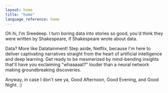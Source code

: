 ```yaml
---
layout: home
title: "home"
language_reference: home
---
```


Oh hi, I'm Sreedeep. I turn boring data into stories so good, you'd think they were written by Shakespeare, if Shakespeare wrote about data.

Data? More like Datatainment! Step aside, Netflix, because I'm here to deliver captivating narratives straight from the heart of artificial intelligence and deep learning. Get ready to be mesmerized by mind-bending insights that'll have you exclaiming "whaaaaat?" louder than a neural network making groundbreaking discoveries.

Anyway, in case I don't see ya, Good Afternoon, Good Evening, and Good Night. :)
